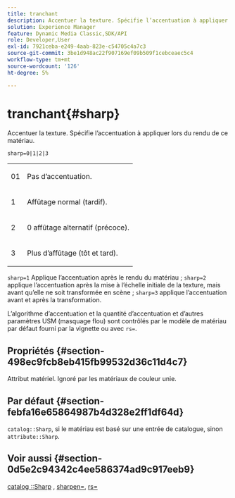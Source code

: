 ```yaml
---
title: tranchant
description: Accentuer la texture. Spécifie l’accentuation à appliquer lors du rendu de ce matériau.
solution: Experience Manager
feature: Dynamic Media Classic,SDK/API
role: Developer,User
exl-id: 7921ceba-e249-4aab-823e-c54705c4a7c3
source-git-commit: 3be1d948ac22f907169ef09b509f1cebceaec5c4
workflow-type: tm+mt
source-wordcount: '126'
ht-degree: 5%

---
```


# tranchant{#sharp}

Accentuer la texture. Spécifie l’accentuation à appliquer lors du rendu de ce matériau.

`sharp=0|1|2|3`

<table id="simpletable_04B4EAA7CE7D4ED48A61A50CD001388F"> 
 <tr class="strow"> 
  <td class="stentry"> <p>01 </p> </td> 
  <td class="stentry"> <p>Pas d’accentuation. </p> </td> 
 </tr> 
 <tr class="strow"> 
  <td class="stentry"> <p>1 </p> </td> 
  <td class="stentry"> <p>Affûtage normal (tardif). </p> </td> 
 </tr> 
 <tr class="strow"> 
  <td class="stentry"> <p>2 </p> </td> 
  <td class="stentry"> <p>0 affûtage alternatif (précoce). </p> </td> 
 </tr> 
 <tr class="strow"> 
  <td class="stentry"> <p>3 </p> </td> 
  <td class="stentry"> <p>Plus d’affûtage (tôt et tard). </p> </td> 
 </tr> 
</table>

`sharp=1` Applique l’accentuation après le rendu du matériau ; `sharp=2` applique l’accentuation après la mise à l’échelle initiale de la texture, mais avant qu’elle ne soit transformée en scène ; `sharp=3` applique l’accentuation avant et après la transformation.

L’algorithme d’accentuation et la quantité d’accentuation et d’autres paramètres USM (masquage flou) sont contrôlés par le modèle de matériau par défaut fourni par la vignette ou avec `rs=`.

## Propriétés {#section-498ec9fcb8eb415fb99532d36c11d4c7}

Attribut matériel. Ignoré par les matériaux de couleur unie.

## Par défaut {#section-febfa16e65864987b4d328e2ff1df64d}

`catalog::Sharp`, si le matériau est basé sur une entrée de catalogue, sinon `attribute::Sharp`.

## Voir aussi {#section-0d5e2c94342c4ee586374ad9c917eeb9}

[catalog ::Sharp](../../../../../ir-api/material-cat/image-rendering-api-ref/c-ir-material-catalog/c-ir-material-data-reference/r-ir-sharp-dataref.md#reference-f79a14bd52474dfd8495115d398a30d0) , [sharpen=](../../../../../ir-api/http-protocol/image-rendering-api-ref/c-ir-http-protocol-ref/c-ir-http-protocol-command-reference/r-ir-http-sharpen.md#reference-13034d22d176483cb99ccafc2a4f6a6e), [rs=](../../../../../ir-api/http-protocol/image-rendering-api-ref/c-ir-http-protocol-ref/c-ir-http-protocol-command-reference/r-ir-rs.md#reference-d20cefaaa6cd4f449d1591c87959b4cf)
